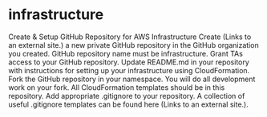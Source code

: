 # infrastructure

Create & Setup GitHub Repository for AWS Infrastructure
Create (Links to an external site.) a new private GitHub repository in the GitHub organization you created.
GitHub repository name must be infrastructure.
Grant TAs access to your GitHub repository.
Update README.md in your repository with instructions for setting up your infrastructure using CloudFormation.
Fork the GitHub repository in your namespace. You will do all development work on your fork.
All CloudFormation templates should be in this repository.
Add appropriate .gitignore to your repository. A collection of useful .gitignore templates can be found here (Links to an external site.).

